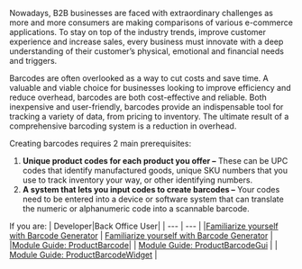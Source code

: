 Nowadays, B2B businesses are faced with extraordinary challenges as more and more consumers are making comparisons of various e-commerce applications. To stay on top of the industry trends, improve customer experience and increase sales, every business must innovate with a deep understanding of their customer’s physical, emotional and financial needs and triggers.

Barcodes are often overlooked as a way to cut costs and save time. A valuable and viable choice for businesses looking to improve efficiency and reduce overhead, barcodes are both cost-effective and reliable. Both inexpensive and user-friendly, barcodes provide an indispensable tool for tracking a variety of data, from pricing to inventory. The ultimate result of a comprehensive barcoding system is a reduction in overhead.

Creating barcodes requires 2 main prerequisites:

1. **Unique product codes for each product you offer –** These can be UPC codes that identify manufactured goods, unique SKU numbers that you use to track inventory your way, or other identifying numbers.
2. **A system that lets you input codes to create barcodes –** Your codes need to be entered into a device or software system that can translate the numeric or alphanumeric code into a scannable barcode.

If you are:
| Developer|Back Office User|
| --- | --- |
|[Familiarize yourself with Barcode Generator](https://documentation.spryker.com/v4/docs/barcode-generator) | [Familiarize yourself with Barcode Generator](https://documentation.spryker.com/v4/docs/barcode-generator) |
|[Module Guide: ProductBarcode](https://documentation.spryker.com/v4/docs/product-barcode)|
| [Module Guide: ProductBarcodeGui](https://documentation.spryker.com/v4/docs/product-barcode-gui) |
| [Module Guide: ProductBarcodeWidget](https://documentation.spryker.com/v4/docs/product-barcode-widget)  |

<!-- add a link Enable Barcode Generator for your project -->